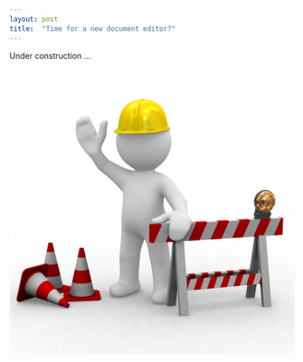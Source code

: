 ```yaml
---
layout: post
title:  "Time for a new document editor?"
---
```


<!---
your comment goes here
and here
-->

Under construction ...

![image](/assets/images/en_construction.jpg)
